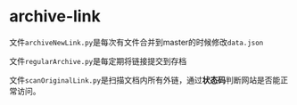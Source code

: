# archive-link

文件`archiveNewLink.py`是每次有文件合并到master的时候修改`data.json`

文件`regularArchive.py`是每定期将链接提交到存档

文件`scanOriginalLink.py`是扫描文档内所有外链，通过**状态码**判断网站是否能正常访问。


